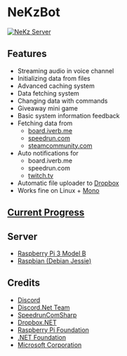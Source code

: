 # NeKzBot
[![NeKz Server](https://discordapp.com/api/guilds/208570520805965826/embed.png?style=banner2)](https://discord.gg/rEazbJn)

## Features
* Streaming audio in voice channel
* Initializing data from files
* Advanced caching system
* Data fetching system
* Changing data with commands
* Giveaway mini game
* Basic system information feedback
* Fetching data from
  * [board.iverb.me](http://board.iverb.me)
  * [speedrun.com](http://www.speedrun.com)
  * [steamcommunity.com](http://steamcommunity.com/workshop)
* Auto notifications for
  * board.iverb.me
  * speedrun.com
  * [twitch.tv](https://www.twitch.tv)
* Automatic file uploader to [Dropbox](https://www.dropbox.com)
* Works fine on Linux + [Mono](http://www.mono-project.com)

## [Current Progress](https://github.com/NeKzor/NeKzBot/projects?sort=name)

## Server
* [Raspberry Pi 3 Model B](https://www.raspberrypi.org/products/raspberry-pi-3-model-b)
* [Raspbian (Debian Jessie)](https://www.raspberrypi.org/downloads/raspbian)

## Credits
* [Discord](https://discordapp.com/developers)
* [Discord.Net Team](https://github.com/RogueException/Discord.Net)
* [SpeedrunComSharp](https://github.com/LiveSplit/SpeedrunComSharp)
* [Dropbox.NET](https://github.com/dropbox/dropbox-sdk-dotnet)
* [Raspberry Pi Foundation](https://www.raspberrypi.org)
* [.NET Foundation](https://dotnetfoundation.org)
* [Microsoft Corporation](https://www.visualstudio.com/vs/community)
